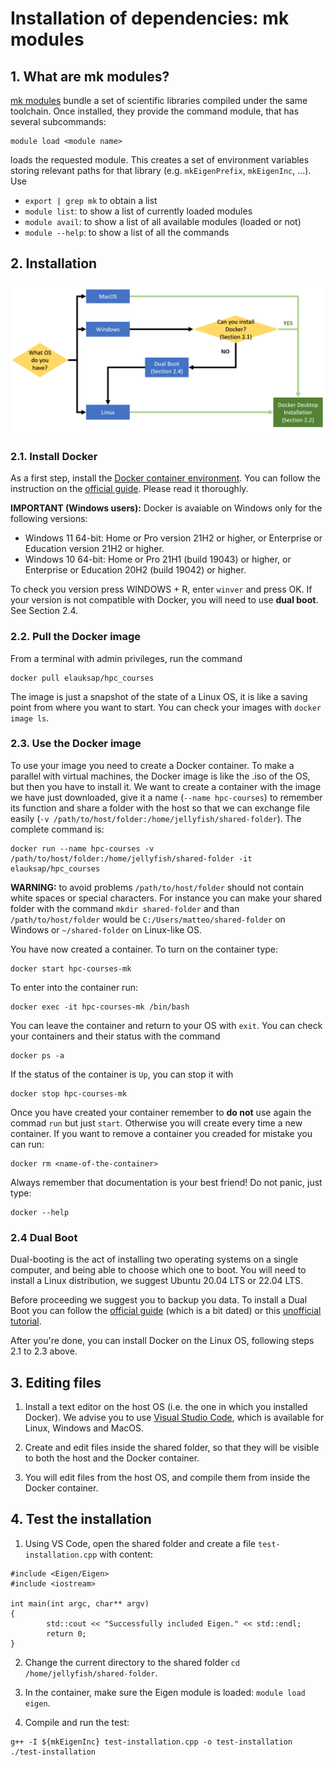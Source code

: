 # Installation of dependencies: mk modules

## 1. What are mk modules?

[mk modules](https://github.com/elauksap/mk) bundle a set of scientific libraries compiled under the same toolchain. Once installed, they provide the command module, that has several subcommands:

```
module load <module name> 
```

loads the requested module. This creates a set of environment variables storing relevant paths for that library (e.g. `mkEigenPrefix`, `mkEigenInc`, ...). Use

- `export | grep mk`  to obtain a list
- `module list`: to show a list of currently loaded modules
- `module avail`: to show a list of all available modules (loaded or not)
- `module --help`: to show a list of all the commands

## 2. Installation
![Installation Flowchart](./assets/installation-flowchart.png)

### 2.1. Install Docker
As a first step, install the [Docker container environment](https://www.docker.com/). You can follow the instruction on the [official guide](https://docs.docker.com/get-docker/). Please read it thoroughly.

**IMPORTANT (Windows users):** Docker is avaiable on Windows only for the following versions:
* Windows 11 64-bit: Home or Pro version 21H2 or higher, or Enterprise or Education version 21H2 or higher.
* Windows 10 64-bit: Home or Pro 21H1 (build 19043) or higher, or Enterprise or Education 20H2 (build 19042) or higher.

To check you version press WINDOWS + R, enter `winver` and press OK. If your version is not compatible with Docker, you will need to use **dual boot**. See Section 2.4.

### 2.2. Pull the Docker image
From a terminal with admin privileges, run the command

```
docker pull elauksap/hpc_courses
```

The image is just a snapshot of the state of a Linux OS, it is like a saving point from where you want to start. You can check your images with `docker image ls`.

### 2.3. Use the Docker image 
To use your image you need to create a Docker container. To make a parallel with virtual machines, the Docker image is like the .iso of the OS, but then you have to install it. We want to create a container with the image we have just downloaded, give it a name (`--name hpc-courses`) to remember its function and share a folder with the host so that we can exchange file easily (`-v /path/to/host/folder:/home/jellyfish/shared-folder`). The complete command is:

```
docker run --name hpc-courses -v /path/to/host/folder:/home/jellyfish/shared-folder -it elauksap/hpc_courses
```

**WARNING:** to avoid problems `/path/to/host/folder` should not contain white spaces or special characters. For instance you can make your shared folder with the command `mkdir shared-folder` and than `/path/to/host/folder` would be `C:/Users/matteo/shared-folder` on Windows or `~/shared-folder` on Linux-like OS.

You have now created a container. To turn on the container type:

```
docker start hpc-courses-mk
```
To enter into the container run:

```
docker exec -it hpc-courses-mk /bin/bash
```
You can leave the container and return to your OS with `exit`. You can check your containers and their status with the command

```
docker ps -a
```
If the status of the container is `Up`, you can stop it with

```
docker stop hpc-courses-mk
```
Once you have created your container remember to **do not** use again the commad `run` but just `start`. Otherwise you will create every time a new container. If you want to remove a container you creaded for mistake you can run:

```
docker rm <name-of-the-container>
```

Always remember that documentation is your best friend! Do not panic, just type:
```
docker --help
```

### 2.4 Dual Boot
Dual-booting is the act of installing two operating systems on a single computer, and being able to choose which one to boot. You will need to install a Linux distribution, we suggest Ubuntu 20.04 LTS or 22.04 LTS. 

Before proceeding we suggest you to backup you data. To install a Dual Boot you can follow the [official guide](https://help.ubuntu.com/community/WindowsDualBoot) (which is a bit dated) or this [unofficial tutorial](https://itsfoss.com/install-ubuntu-1404-dual-boot-mode-windows-8-81-uefi/).

After you're done, you can install Docker on the Linux OS, following steps 2.1 to 2.3 above.

## 3. Editing files

1. Install a text editor on the host OS (i.e. the one in which you installed Docker). We advise you to use [Visual Studio Code](https://code.visualstudio.com/), which is available for Linux, Windows and MacOS.

2. Create and edit files inside the shared folder, so that they will be visible to both the host and the Docker container.

3. You will edit files from the host OS, and compile them from inside the Docker container.

## 4. Test the installation

1. Using VS Code, open the shared folder and create a file `test-installation.cpp` with content:

```
#include <Eigen/Eigen>
#include <iostream>

int main(int argc, char** argv)
{
        std::cout << "Successfully included Eigen." << std::endl;
        return 0;
}
```

2. Change the current directory to the shared folder `cd /home/jellyfish/shared-folder`.

3. In the container, make sure the Eigen module is loaded: `module load eigen`.

3. Compile and run the test:

```
g++ -I ${mkEigenInc} test-installation.cpp -o test-installation
./test-installation
```
